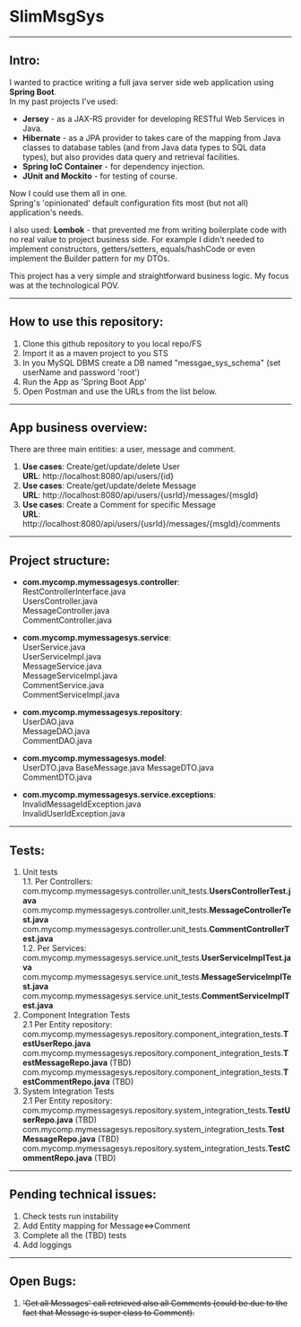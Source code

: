 # SlimMsgSys
****
## Intro:
I wanted to practice writing a full java server side web application using **Spring Boot**.  
In my past projects I've used: 
* **Jersey** - as a JAX-RS provider for developing RESTful Web Services in Java.
* **Hibernate** - as a JPA provider to takes care of the mapping from Java classes to database tables (and from Java data types to SQL data types), 
but also provides data query and retrieval facilities.  
* **Spring IoC Container** - for dependency injection.
* **JUnit and Mockito** - for testing of course.  

Now I could use them all in one.  
Spring's 'opinionated' default configuration fits most (but not all) application's needs.  

I also used:
**Lombok** - that prevented me from writing boilerplate code with no real value to project business side. 
For example I didn't needed to implement constructors, getters/setters, equals/hashCode or even implement the Builder pattern for my DTOs.  

This project has a very simple and straightforward business logic. My focus was at the technological POV.
****
## How to use this repository:
1. Clone this github repository to you local repo/FS
2. Import it as a maven project to you STS
3. In you MySQL DBMS create a DB named "messgae_sys_schema" (set userName and password 'root')
4. Run the App as 'Spring Boot App'
5. Open Postman and use the URLs from the list below.
****
## App business overview:
There are three main entities: a user, message and comment.  
 
1. **Use cases**: Create/get/update/delete User  
   **URL**: http://localhost:8080/api/users/{id}
2. **Use cases**: Create/get/update/delete Message  
   **URL**: http://localhost:8080/api/users/{usrId}/messages/{msgId}
3. **Use cases**: Create a Comment for specific Message  
   **URL**: http://localhost:8080/api/users/{usrId}/messages/{msgId}/comments

****
## Project structure:
* **com.mycomp.mymessagesys.controller**:  
RestControllerInterface.java  
UsersController.java  
MessageController.java  
CommentController.java  

* **com.mycomp.mymessagesys.service**:  
UserService.java  
UserServiceImpl.java    
MessageService.java  
MessageServiceImpl.java  
CommentService.java  
CommentServiceImpl.java


* **com.mycomp.mymessagesys.repository**:  
UserDAO.java  
MessageDAO.java  
CommentDAO.java  

* **com.mycomp.mymessagesys.model**:  
UserDTO.java
BaseMessage.java
MessageDTO.java  
CommentDTO.java

* **com.mycomp.mymessagesys.service.exceptions**:   
InvalidMessageIdException.java  
InvalidUserIdException.java

****

## Tests:
1. Unit tests  
1.1. Per Controllers:   
com.mycomp.mymessagesys.controller.unit_tests.**UsersControllerTest.java**  
com.mycomp.mymessagesys.controller.unit_tests.**MessageControllerTest.java**  
com.mycomp.mymessagesys.controller.unit_tests.**CommentControllerTest.java**  
1.2. Per Services:  
com.mycomp.mymessagesys.service.unit_tests.**UserServiceImplTest.java**  
com.mycomp.mymessagesys.service.unit_tests.**MessageServiceImplTest.java**  
com.mycomp.mymessagesys.service.unit_tests.**CommentServiceImplTest.java**  
2. Component Integration Tests  
2.1 Per Entity repository:  
com.mycomp.mymessagesys.repository.component_integration_tests.**TestUserRepo.java**  
com.mycomp.mymessagesys.repository.component_integration_tests.**TestMessageRepo.java** (TBD)  
com.mycomp.mymessagesys.repository.component_integration_tests.**TestCommentRepo.java** (TBD)  
2. System Integration Tests  
2.1 Per Entity repository:  
com.mycomp.mymessagesys.repository.system_integration_tests.**TestUserRepo.java** (TBD)  
com.mycomp.mymessagesys.repository.system_integration_tests.**TestMessageRepo.java** (TBD)  
com.mycomp.mymessagesys.repository.system_integration_tests.**TestCommentRepo.java** (TBD)  

****

## Pending technical issues:
1. Check tests run instability
2. Add Entity mapping for Message<=>Comment  
2. Complete all the (TBD) tests
3. Add loggings
****

## Open Bugs:
1. ~~'Get all Messages' call retrieved also all Comments (could be due to the fact that  Message is super class to Comment).~~

